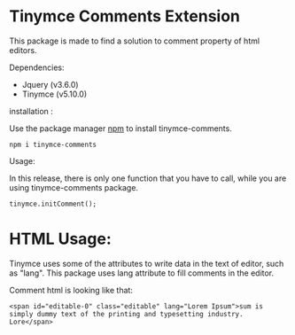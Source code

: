 # Tinymce Comments Extension

This package is made to find a solution to comment property of html editors.

Dependencies:

* Jquery (v3.6.0)
* Tinymce (v5.10.0)

installation :

Use the package manager [npm](https://www.npmjs.com) to install tinymce-comments.

``` npm i tinymce-comments ```

Usage:

In this release, there is only one function that you have to call, while you are using tinymce-comments package.

``` tinymce.initComment(); ```

# HTML Usage:

Tinymce uses some of the attributes to write data in the text of editor, such as "lang". This package uses lang attribute to fill comments in the editor. 

Comment html is looking like that:

``` <span id="editable-0" class="editable" lang="Lorem Ipsum">sum is simply dummy text of the printing and typesetting industry. Lore</span> ```
